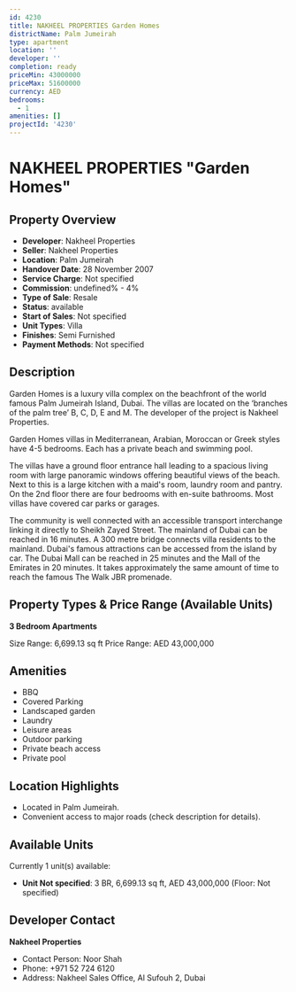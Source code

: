 ```yaml
---
id: 4230
title: NAKHEEL PROPERTIES Garden Homes
districtName: Palm Jumeirah
type: apartment
location: ''
developer: ''
completion: ready
priceMin: 43000000
priceMax: 51600000
currency: AED
bedrooms:
  - 1
amenities: []
projectId: '4230'
---
```


# NAKHEEL PROPERTIES "Garden Homes"

## Property Overview
- **Developer**: Nakheel Properties
- **Seller**: Nakheel Properties
- **Location**: Palm Jumeirah
- **Handover Date**: 28 November 2007
- **Service Charge**: Not specified
- **Commission**: undefined% - 4%
- **Type of Sale**: Resale
- **Status**: available
- **Start of Sales**: Not specified
- **Unit Types**: Villa
- **Finishes**: Semi Furnished
- **Payment Methods**: Not specified

## Description
Garden Homes is a luxury villa complex on the beachfront of the world famous Palm Jumeirah Island, Dubai. The villas are located on the ‘branches of the palm tree’ B, C, D, E and M. The developer of the project is Nakheel Properties. 

Garden Homes villas in Mediterranean, Arabian, Moroccan or Greek styles have 4-5 bedrooms. Each has a private beach and swimming pool.

The villas have a ground floor entrance hall leading to a spacious living room with large panoramic windows offering beautiful views of the beach. Next to this is a large kitchen with a maid's room, laundry room and pantry. On the 2nd floor there are four bedrooms with en-suite bathrooms. Most villas have covered car parks or garages.

The community is well connected with an accessible transport interchange linking it directly to Sheikh Zayed Street. The mainland of Dubai can be reached in 16 minutes. A 300 metre bridge connects villa residents to the mainland. Dubai's famous attractions can be accessed from the island by car. The Dubai Mall can be reached in 25 minutes and the Mall of the Emirates in 20 minutes. It takes approximately the same amount of time to reach the famous The Walk JBR promenade.

## Property Types & Price Range (Available Units)
**3 Bedroom Apartments**

Size Range: 6,699.13 sq ft
Price Range: AED 43,000,000

## Amenities
- BBQ
- Covered Parking
- Landscaped garden
- Laundry
- Leisure areas
- Outdoor parking
- Private beach access
- Private pool

## Location Highlights
- Located in Palm Jumeirah.
- Convenient access to major roads (check description for details).

## Available Units
Currently 1 unit(s) available:
- **Unit Not specified**: 3 BR, 6,699.13 sq ft, AED 43,000,000 (Floor: Not specified)

## Developer Contact
**Nakheel Properties**
- Contact Person: Noor Shah
- Phone: +971 52 724 6120
- Address: Nakheel Sales Office, Al Sufouh 2, Dubai
